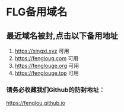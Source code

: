 # FLG备用域名

## 最近域名被封,点击以下备用地址
1. https://xingxi.xyz 可用
2. https://fengloug.com 可用
3. https://fenglouge.org 可用
4. https://fenglouge.top 可用

### 请务必收藏我们Github的防封地址：
https://fenglou.github.io
